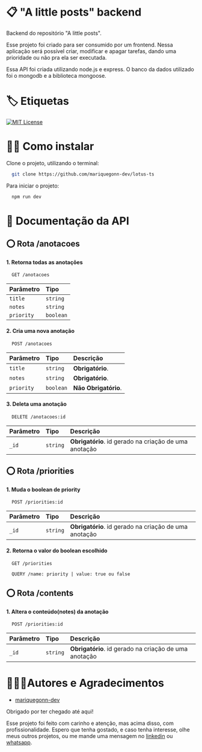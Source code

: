 
# 📋 "A little posts" backend

Backend do repositório "A little posts".

Esse projeto foi criado para ser consumido por um frontend. Nessa aplicação será possível criar, modificar e apagar tarefas, dando uma prioridade ou não pra ela ser executada.

Essa API foi criada utilizando node.js e express. O banco da dados utilizado foi o mongodb e a biblioteca mongoose.


# 🏷️ Etiquetas

[![MIT License](https://img.shields.io/badge/License-MIT-green.svg)](https://choosealicense.com/licenses/mit/)


# ✍🏻 Como instalar

Clone o projeto, utilizando o terminal:

```bash
  git clone https://github.com/mariquegonn-dev/lotus-ts
```

Para iniciar o projeto:

```bash
  npm run dev
```


# 🎢 Documentação da API

## ⭕ Rota /anotacoes

#### 1. Retorna todas as anotações

```http
  GET /anotacoes
```

| Parâmetro   | Tipo       | 
| :---------- | :--------- |
| `title` | `string` | 
| `notes` | `string` | 
| `priority` | `boolean` |

#### 2. Cria uma nova anotação

```http
  POST /anotacoes
```

| Parâmetro   | Tipo       | Descrição                                   |
| :---------- | :--------- | :------------------------------------------ |
| `title`      | `string` | **Obrigatório**. |
| `notes`      | `string` | **Obrigatório**.  |
| `priority`      | `boolean` | **Não Obrigatório**. |


#### 3. Deleta uma anotação

```http
  DELETE /anotacoes:id
```

| Parâmetro   | Tipo       | Descrição                                   |
| :---------- | :--------- | :------------------------------------------ |
| `_id`      | `string` | **Obrigatório**. id gerado na criação de uma anotação |

## ⭕ Rota /priorities

#### 1. Muda o boolean de priority 

```http
  POST /priorities:id
```

| Parâmetro   | Tipo       | Descrição                                   |
| :---------- | :--------- | :------------------------------------------ |
| `_id`      | `string` | **Obrigatório**. id gerado na criação de uma anotação |

#### 2. Retorna o valor do boolean escolhido
```http
  GET /priorities 
```

```http
  QUERY /name: priority | value: true ou false
```

## ⭕ Rota /contents

#### 1. Altera o conteúdo(notes) da anotação

```http
  POST /priorities:id
```

| Parâmetro   | Tipo       | Descrição                                   |
| :---------- | :--------- | :------------------------------------------ |
| `_id`      | `string` | **Obrigatório**. id gerado na criação de uma anotação |


# 👨🏻‍💻Autores e Agradecimentos

- [mariquegonn-dev](https://www.github.com/mariquegonn-dev)

Obrigado por ter chegado até aqui! 

Esse projeto foi feito com carinho e atenção, mas acima disso, com profissionalidade. Espero que tenha gostado, e caso tenha interesse, olhe meus outros projetos, ou me mande uma mensagem no [linkedin](https://www.linkedin.com/in/mariquegonn-dev) ou [whatsapp](https://wa.me/5571987510739?text=Ol%C3%A1+Henrique%21v).


